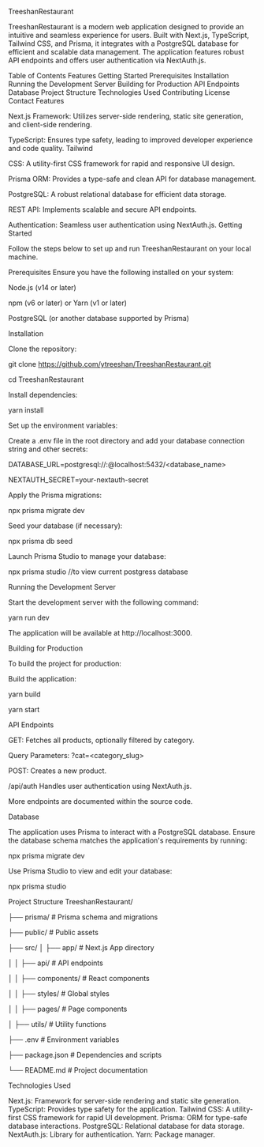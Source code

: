 TreeshanRestaurant

TreeshanRestaurant is a modern web application designed to provide an intuitive and seamless experience for users. Built with Next.js, TypeScript, 
Tailwind CSS, and Prisma, it integrates with a PostgreSQL database for efficient and scalable data management. 
The application features robust API endpoints and offers user authentication via NextAuth.js.

Table of Contents
  Features
  Getting Started
  Prerequisites
  Installation
  Running the Development Server
  Building for Production
  API Endpoints
  Database
  Project Structure
  Technologies Used
  Contributing
  License
  Contact
  Features

  
Next.js Framework: Utilizes server-side rendering, static site generation, and client-side rendering.

TypeScript: Ensures type safety, leading to improved developer experience and code quality.
Tailwind

CSS: A utility-first CSS framework for rapid and responsive UI design.

Prisma ORM: Provides a type-safe and clean API for database management.

PostgreSQL: A robust relational database for efficient data storage.

REST API: Implements scalable and secure API endpoints.

Authentication: Seamless user authentication using NextAuth.js.
Getting Started

Follow the steps below to set up and run TreeshanRestaurant on your local machine.

Prerequisites
Ensure you have the following installed on your system:

Node.js (v14 or later)

npm (v6 or later) or Yarn (v1 or later)

PostgreSQL (or another database supported by Prisma)

Installation

Clone the repository:


git clone https://github.com/ytreeshan/TreeshanRestaurant.git

cd TreeshanRestaurant

Install dependencies:

  yarn install

Set up the environment variables:

Create a .env file in the root directory and add your database connection string and other secrets:


DATABASE_URL=postgresql://<username>:<password>@localhost:5432/<database_name>

NEXTAUTH_SECRET=your-nextauth-secret

Apply the Prisma migrations:


  npx prisma migrate dev

Seed your database (if necessary):


npx prisma db seed

Launch Prisma Studio to manage your database:

npx prisma studio //to view current postgress database

Running the Development Server

Start the development server with the following command:


  yarn run dev

The application will be available at http://localhost:3000.

  Building for Production
  
  To build the project for production:
  
  Build the application:
  
  yarn build


  yarn start
  
  API Endpoints

GET: Fetches all products, optionally filtered by category.

Query Parameters: ?cat=<category_slug>

POST: Creates a new product.

  /api/auth
Handles user authentication using NextAuth.js.

More endpoints are documented within the source code.

  Database

The application uses Prisma to interact with a PostgreSQL database.
Ensure the database schema matches the application's requirements by running:


npx prisma migrate dev

Use Prisma Studio to view and edit your database:


  npx prisma studio

Project Structure TreeshanRestaurant/

├── prisma/                   # Prisma schema and migrations


├── public/                   # Public assets

├── src/
│   ├── app/                  # Next.js App directory

│   │   ├── api/              # API endpoints

│   │   ├── components/       # React components

│   │   ├── styles/           # Global styles

│   │   ├── pages/            # Page components

│   ├── utils/                # Utility functions

├── .env                      # Environment variables

├── package.json              # Dependencies and scripts

└── README.md                 # Project documentation



Technologies Used

Next.js: Framework for server-side rendering and static site generation.
TypeScript: Provides type safety for the application.
Tailwind CSS: A utility-first CSS framework for rapid UI development.
Prisma: ORM for type-safe database interactions.
PostgreSQL: Relational database for data storage.
NextAuth.js: Library for authentication.
Yarn: Package manager.

